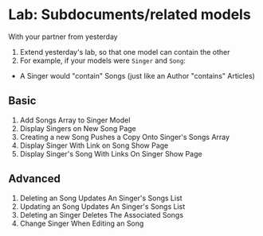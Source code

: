 # Lab: Subdocuments/related models

With your partner from yesterday

1. Extend yesterday's lab, so that one model can contain the other
1. For example, if your models were `Singer` and `Song`: 
  * A Singer would "contain" Songs (just like an Author "contains" Articles)

## Basic

1. Add Songs Array to Singer Model
1. Display Singers on New Song Page
1. Creating a new Song Pushes a Copy Onto Singer's Songs Array
1. Display Singer With Link on Song Show Page
1. Display Singer's Song With Links On Singer Show Page

## Advanced

1. Deleting an Song Updates An Singer's Songs List
1. Updating an Song Updates An Singer's Songs List
1. Deleting an Singer Deletes The Associated Songs
1. Change Singer When Editing an Song
